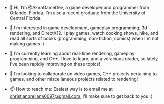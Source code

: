 - 👋 Hi, I’m @AkiraGameDev, a game developer and programmer from Orlando, Florida. 
     I'm also a recent graduate from the University of Central Florida.


- 👀 I’m interested in game development, gameplay programming, 3d rendering, and DirectX12. 
     I play games, watch cooking shows, hike, and read all sorts of books (programming, non-fiction, comics) when I'm not making games :)


- 🌱 I’m currently learning about real-time rendering, gameplay programming, and C++.
     I love to learn, and a voracious reader, so lately I've been rapidly improving on these topics!


- 💞️ I’m looking to collaborate on video games, C++ projects pertaining to games, and other miscellaneous projects
     related to rendering! 


- 📫 How to reach me: Easiest way is to email me at christianorellana0097@gmail.com, I'll make sure to get back to you ;)
